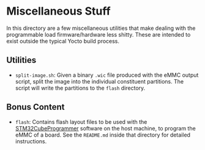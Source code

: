 # Miscellaneous Stuff
In this directory are a few miscellaneous utilities that make dealing with the programmable load firmware/hardware less shitty. These are intended to exist outside the typical Yocto build process.

## Utilities
- `split-image.sh`: Given a binary `.wic` file produced with the eMMC output script, split the image into the individual constituent partitions. The script will write the partitions to the `flash` directory.

## Bonus Content
- `flash`: Contains flash layout files to be used with the [STM32CubeProgrammer](https://wiki.st.com/stm32mpu/wiki/STM32CubeProgrammer) software on the host machine, to program the eMMC of a board. See the `README.md` inside that directory for detailed instructions.
